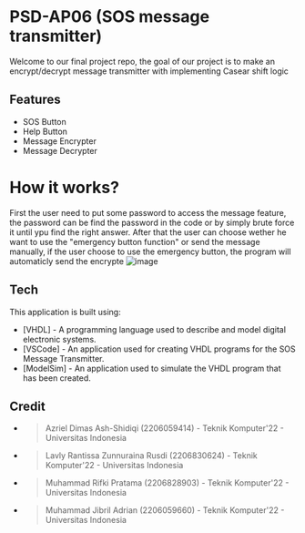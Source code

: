 # PSD-AP06 (SOS message transmitter)

Welcome to our final project repo, the goal of our project is to make an encrypt/decrypt message transmitter with implementing Casear shift logic

## Features

- SOS Button
- Help Button 
- Message Encrypter
- Message Decrypter


# How it works?
First the user need to put some password to access the message feature, the password can be find the password in the code or by simply brute force it until ypu find the right answer. After that the user can choose wether he want to use the "emergency button function" or send the message manually, if the user choose to use the emergency button, the program will automaticly send the encrypte 
![image](https://github.com/MRifkiPratama/PSD-AP06/assets/133479361/3534b09a-a1a0-476b-9a6a-77377872c9c0)



## Tech

This application is built using:

- [VHDL] - A programming language used to describe and model digital electronic systems.
- [VSCode] - An application used for creating VHDL programs for the SOS Message Transmitter.
- [ModelSim] - An application used to simulate the VHDL program that has been created.

## Credit
- > Azriel Dimas Ash-Shidiqi (2206059414) - Teknik Komputer'22 - Universitas Indonesia
- > Lavly Rantissa Zunnuraina Rusdi (2206830624) - Teknik Komputer'22 - Universitas Indonesia
- > Muhammad Rifki Pratama (2206828903) - Teknik Komputer'22 - Universitas Indonesia
- > Muhammad Jibril Adrian (2206059660) - Teknik Komputer'22 - Universitas Indonesia
